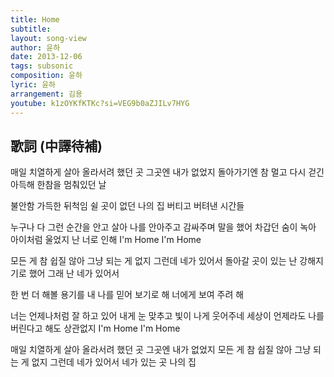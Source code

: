 ```yaml
---
title: Home
subtitle:
layout: song-view
author: 윤하
date: 2013-12-06
tags: subsonic
composition: 윤하
lyric: 윤하
arrangement: 김용
youtube: k1zOYKfKTKc?si=VEG9b0aZJILv7HYG
---
```


## 歌詞 (中譯待補)

매일 치열하게 살아 올라서려 했던 곳
그곳엔 내가 없었지
돌아가기엔 참 멀고
다시 걷긴 아득해 한참을 멈춰있던 날

불안함 가득한 뒤척임
쉴 곳이 없던 나의 집
버티고 버텨낸 시간들

누구나 다 그런 순간을 안고 살아
나를 안아주고 감싸주며 말을 했어
차갑던 숨이 녹아 아이처럼 울었지 난
너로 인해 I'm Home I'm Home

모든 게 참 쉽질 않아 그냥 되는 게 없지
그런데 네가 있어서
돌아갈 곳이 있는 난 강해지기로 했어
그래 난 네가 있어서

한 번 더 해볼 용기를 내
나를 믿어 보기로 해
너에게 보여 주려 해

너는 언제나처럼 잘 하고 있어
내게 눈 맞추고 빛이 나게 웃어주네
세상이 언제라도 나를 버린다고 해도
상관없지 I'm Home I'm Home

매일 치열하게 살아 올라서려 했던 곳
그곳엔 내가 없었지
모든 게 참 쉽질 않아 그냥 되는 게 없지
그런데 네가 있어서 네가 있는 곳
나의 집
